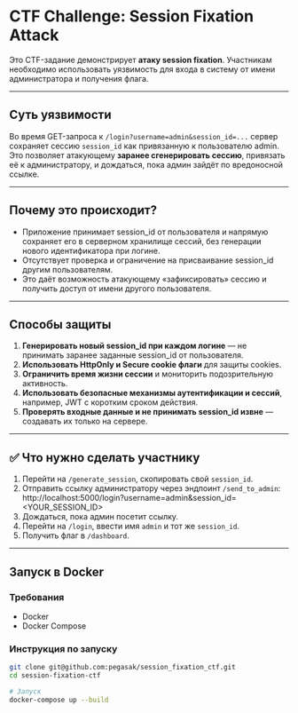 # CTF Challenge: Session Fixation Attack

Это CTF-задание демонстрирует **атаку session fixation**. Участникам необходимо использовать уязвимость для входа в систему от имени администратора и получения флага.

---

##  Суть уязвимости

Во время GET-запроса к `/login?username=admin&session_id=...` сервер сохраняет сессию `session_id` как привязанную к пользователю admin. Это позволяет атакующему **заранее сгенерировать сессию**, привязать её к администратору, и дождаться, пока админ зайдёт по вредоносной ссылке.

---
## Почему это происходит?

- Приложение принимает session_id от пользователя и напрямую сохраняет его в серверном хранилище сессий, без генерации нового идентификатора при логине.
- Отсутствует проверка и ограничение на присваивание session_id другим пользователям.
- Это даёт возможность атакующему «зафиксировать» сессию и получить доступ от имени другого пользователя.

---

## Способы защиты

1. **Генерировать новый session_id при каждом логине** — не принимать заранее заданные session_id от пользователя.
2. **Использовать HttpOnly и Secure cookie флаги** для защиты cookies.
3. **Ограничить время жизни сессии** и мониторить подозрительную активность.
4. **Использовать безопасные механизмы аутентификации и сессий**, например, JWT с коротким сроком действия.
5. **Проверять входные данные и не принимать session_id извне** — создавать их только на сервере.
---

## ✅ Что нужно сделать участнику

1. Перейти на `/generate_session`, скопировать свой `session_id`.
2. Отправить ссылку администратору через эндпоинт `/send_to_admin`:  
http://localhost:5000/login?username=admin&session_id=<YOUR_SESSION_ID>
3. Дождаться, пока админ посетит ссылку.
4. Перейти на `/login`, ввести имя `admin` и тот же `session_id`.
5. Получить флаг в `/dashboard`.

---

##  Запуск в Docker

###  Требования
- Docker
- Docker Compose

###  Инструкция по запуску

```bash
git clone git@github.com:pegasak/session_fixation_ctf.git
cd session-fixation-ctf

# Запуск
docker-compose up --build
